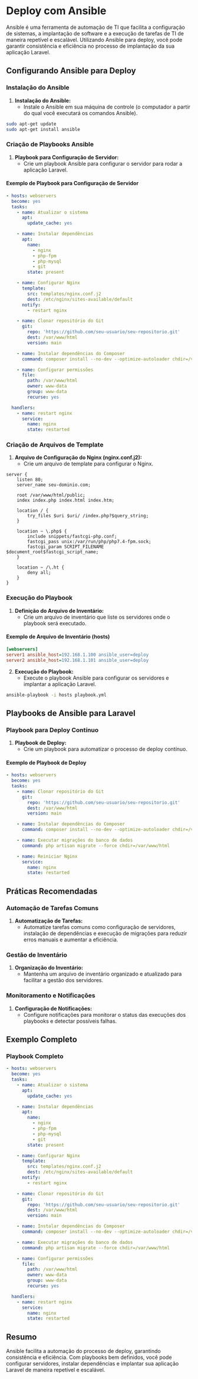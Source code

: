 # Deploy com Ansible

Ansible é uma ferramenta de automação de TI que facilita a configuração de sistemas, a implantação de software e a execução de tarefas de TI de maneira repetível e escalável. Utilizando Ansible para deploy, você pode garantir consistência e eficiência no processo de implantação da sua aplicação Laravel.

## Configurando Ansible para Deploy

### Instalação do Ansible

1. **Instalação do Ansible:**
   - Instale o Ansible em sua máquina de controle (o computador a partir do qual você executará os comandos Ansible).

```bash
sudo apt-get update
sudo apt-get install ansible
```

### Criação de Playbooks Ansible

1. **Playbook para Configuração de Servidor:**
   - Crie um playbook Ansible para configurar o servidor para rodar a aplicação Laravel.

#### Exemplo de Playbook para Configuração de Servidor

```yaml
- hosts: webservers
  become: yes
  tasks:
    - name: Atualizar o sistema
      apt:
        update_cache: yes

    - name: Instalar dependências
      apt:
        name:
          - nginx
          - php-fpm
          - php-mysql
          - git
        state: present

    - name: Configurar Nginx
      template:
        src: templates/nginx.conf.j2
        dest: /etc/nginx/sites-available/default
      notify:
        - restart nginx

    - name: Clonar repositório do Git
      git:
        repo: 'https://github.com/seu-usuario/seu-repositorio.git'
        dest: /var/www/html
        version: main

    - name: Instalar dependências do Composer
      command: composer install --no-dev --optimize-autoloader chdir=/var/www/html

    - name: Configurar permissões
      file:
        path: /var/www/html
        owner: www-data
        group: www-data
        recurse: yes

  handlers:
    - name: restart nginx
      service:
        name: nginx
        state: restarted
```

### Criação de Arquivos de Template

1. **Arquivo de Configuração do Nginx (nginx.conf.j2):**
   - Crie um arquivo de template para configurar o Nginx.

```nginx
server {
    listen 80;
    server_name seu-dominio.com;

    root /var/www/html/public;
    index index.php index.html index.htm;

    location / {
        try_files $uri $uri/ /index.php?$query_string;
    }

    location ~ \.php$ {
        include snippets/fastcgi-php.conf;
        fastcgi_pass unix:/var/run/php/php7.4-fpm.sock;
        fastcgi_param SCRIPT_FILENAME $document_root$fastcgi_script_name;
    }

    location ~ /\.ht {
        deny all;
    }
}
```

### Execução do Playbook

1. **Definição do Arquivo de Inventário:**
   - Crie um arquivo de inventário que liste os servidores onde o playbook será executado.

#### Exemplo de Arquivo de Inventário (hosts)

```ini
[webservers]
server1 ansible_host=192.168.1.100 ansible_user=deploy
server2 ansible_host=192.168.1.101 ansible_user=deploy
```

2. **Execução do Playbook:**
   - Execute o playbook Ansible para configurar os servidores e implantar a aplicação Laravel.

```bash
ansible-playbook -i hosts playbook.yml
```

## Playbooks de Ansible para Laravel

### Playbook para Deploy Contínuo

1. **Playbook de Deploy:**
   - Crie um playbook para automatizar o processo de deploy contínuo.

#### Exemplo de Playbook de Deploy

```yaml
- hosts: webservers
  become: yes
  tasks:
    - name: Clonar repositório do Git
      git:
        repo: 'https://github.com/seu-usuario/seu-repositorio.git'
        dest: /var/www/html
        version: main

    - name: Instalar dependências do Composer
      command: composer install --no-dev --optimize-autoloader chdir=/var/www/html

    - name: Executar migrações do banco de dados
      command: php artisan migrate --force chdir=/var/www/html

    - name: Reiniciar Nginx
      service:
        name: nginx
        state: restarted
```

## Práticas Recomendadas

### Automação de Tarefas Comuns

1. **Automatização de Tarefas:**
   - Automatize tarefas comuns como configuração de servidores, instalação de dependências e execução de migrações para reduzir erros manuais e aumentar a eficiência.

### Gestão de Inventário

1. **Organização do Inventário:**
   - Mantenha um arquivo de inventário organizado e atualizado para facilitar a gestão dos servidores.

### Monitoramento e Notificações

1. **Configuração de Notificações:**
   - Configure notificações para monitorar o status das execuções dos playbooks e detectar possíveis falhas.

## Exemplo Completo

### Playbook Completo

```yaml
- hosts: webservers
  become: yes
  tasks:
    - name: Atualizar o sistema
      apt:
        update_cache: yes

    - name: Instalar dependências
      apt:
        name:
          - nginx
          - php-fpm
          - php-mysql
          - git
        state: present

    - name: Configurar Nginx
      template:
        src: templates/nginx.conf.j2
        dest: /etc/nginx/sites-available/default
      notify:
        - restart nginx

    - name: Clonar repositório do Git
      git:
        repo: 'https://github.com/seu-usuario/seu-repositorio.git'
        dest: /var/www/html
        version: main

    - name: Instalar dependências do Composer
      command: composer install --no-dev --optimize-autoloader chdir=/var/www/html

    - name: Executar migrações do banco de dados
      command: php artisan migrate --force chdir=/var/www/html

    - name: Configurar permissões
      file:
        path: /var/www/html
        owner: www-data
        group: www-data
        recurse: yes

  handlers:
    - name: restart nginx
      service:
        name: nginx
        state: restarted
```

## Resumo

Ansible facilita a automação do processo de deploy, garantindo consistência e eficiência. Com playbooks bem definidos, você pode configurar servidores, instalar dependências e implantar sua aplicação Laravel de maneira repetível e escalável.
